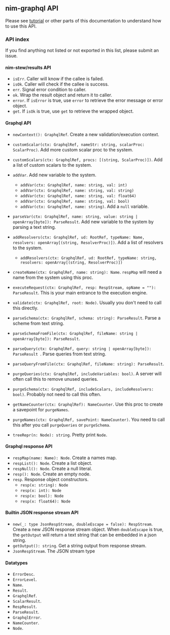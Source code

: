 ## nim-graphql API

Please see [tutorial](tutorial.md) or other parts of this documentation to understand how to use this API.

### API index

If you find anything not listed or not exported in this list, please submit an issue.

#### nim-stew/results API
  - `isErr`. Caller will know if the callee is failed.
  - `isOk`. Caller will check if the callee is success.
  - `err`. Signal error condition to caller.
  - `ok`. Wrap the result object and return it to caller.
  - `error`. If `isError` is true, use `error` to retrieve the error message or error object.
  - `get`. If `isOk` is true, use `get` to retrieve the wrapped object.

#### Graphql API
  - `newContext(): GraphqlRef`. Create a new validation/execution context.
  - `customScalar(ctx: GraphqlRef, nameStr: string, scalarProc: ScalarProc)`. Add more custom scalar proc to the system.
  - `customScalars(ctx: GraphqlRef, procs: [(string, ScalarProc)])`. Add a list of custom scalars to the system.
  - `addVar`. Add new variable to the system.
    - `addVar(ctx: GraphqlRef, name: string, val: int)`
    - `addVar(ctx: GraphqlRef, name: string, val: string)`
    - `addVar(ctx: GraphqlRef, name: string, val: float64)`
    - `addVar(ctx: GraphqlRef, name: string, val: bool)`
    - `addVar(ctx: GraphqlRef, name: string)`. Add a `null` variable.

  - `parseVar(ctx: GraphqlRef, name: string, value: string | openArray[byte]): ParseResult`. Add new variable to the system by parsing a text string.
  - `addResolvers(ctx: GraphqlRef, ud: RootRef, typeName: Name, resolvers: openArray[(string, ResolverProc)])`. Add a list of resolvers to the system.
    - `addResolvers(ctx: GraphqlRef, ud: RootRef, typeName: string, resolvers: openArray[(string, ResolverProc)])`
  - `createName(ctx: GraphqlRef, name: string): Name`. `respMap` will need a name from the system using this proc.
  - `executeRequest(ctx: GraphqlRef, resp: RespStream, opName = ""): ParseResult`. This is your main entrance to the execution engine.
  - `validate(ctx: GraphqlRef, root: Node)`. Usually you don't need to call this directly.
  - `parseSchema(ctx: GraphqlRef, schema: string): ParseResult`. Parse a scheme from text string.
  - `parseSchemaFromFile(ctx: GraphqlRef, fileName: string | openArray[byte]): ParseResult`.
  - `parseQuery(ctx: GraphqlRef, query: string | openArray[byte]): ParseResult `. Parse queries from text string.
  - `parseQueryFromFile(ctx: GraphqlRef, fileName: string): ParseResult`.
  - `purgeQueries(ctx: GraphqlRef, includeVariables: bool)`. A server will often call this to remove unused queries.
  - `purgeSchema(ctx: GraphqlRef, includeScalars, includeResolvers: bool)`. Probably not need to call this often.
  - `getNameCounter(ctx: GraphqlRef): NameCounter`. Use this proc to create a savepoint for `purgeNames`.
  - `purgeNames(ctx: GraphqlRef, savePoint: NameCounter)`. You need to call this after you call `purgeQueries` or `purgeSchema`.
  - `treeRepr(n: Node): string`. Pretty print `Node`.

#### Graphql response API
  - `respMap(name: Name): Node`. Create a names map.
  - `respList(): Node`. Create a list object.
  - `respNull(): Node`. Create a null literal.
  - `resp(): Node`. Create an empty node.
  - `resp`. Response object constructors.
    - `resp(x: string): Node`
    - `resp(x: int): Node`
    - `resp(x: bool): Node`
    - `resp(x: float64): Node`

#### Builtin JSON response stream API
  - `new(_: type JsonRespStream, doubleEscape = false): RespStream`. Create a new JSON response stream object.
    When `doubleEscape` is true, the `getOutput` will return a text string that can be embedded in a json string.
  - `getOutput(): string`. Get a string output from response stream.
  - `JsonRespStream`. The JSON stream type

#### Datatypes
  - `ErrorDesc`.
  - `ErrorLevel`.
  - `Name`.
  - `Result`.
  - `GraphqlRef`.
  - `ScalarResult`.
  - `RespResult`.
  - `ParseResult`.
  - `GraphqlError`.
  - `NameCounter`.
  - `Node`.
